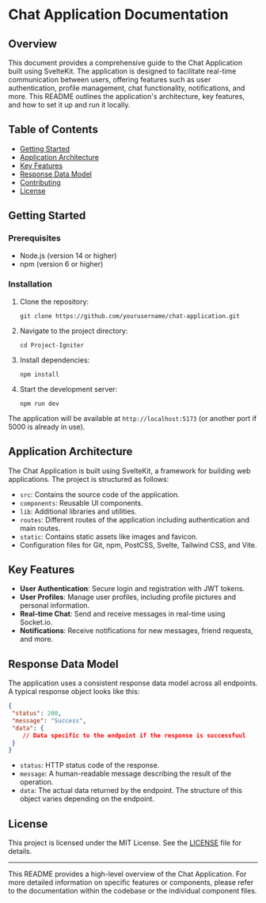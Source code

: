 # Chat Application Documentation

## Overview

This document provides a comprehensive guide to the Chat Application built using SvelteKit. The application is designed to facilitate real-time communication between users, offering features such as user authentication, profile management, chat functionality, notifications, and more. This README outlines the application's architecture, key features, and how to set it up and run it locally.

## Table of Contents

- [Getting Started](#getting-started)
- [Application Architecture](#application-architecture)
- [Key Features](#key-features)
- [Response Data Model](#response-data-model)
- [Contributing](#contributing)
- [License](#license)

## Getting Started

### Prerequisites

- Node.js (version 14 or higher)
- npm (version 6 or higher)

### Installation

1. Clone the repository:
   ```
   git clone https://github.com/yourusername/chat-application.git
   ```
2. Navigate to the project directory:
   ```
   cd Project-Igniter
   ```
3. Install dependencies:
   ```
   npm install
   ```
4. Start the development server:
   ```
   npm run dev
   ```

The application will be available at `http://localhost:5173` (or another port if 5000 is already in use).

## Application Architecture

The Chat Application is built using SvelteKit, a framework for building web applications. The project is structured as follows:

- `src`: Contains the source code of the application.
 - `components`: Reusable UI components.
 - `lib`: Additional libraries and utilities.
 - `routes`: Different routes of the application including authentication and main routes.
- `static`: Contains static assets like images and favicon.
- Configuration files for Git, npm, PostCSS, Svelte, Tailwind CSS, and Vite.

## Key Features

- **User Authentication**: Secure login and registration with JWT tokens.
- **User Profiles**: Manage user profiles, including profile pictures and personal information.
- **Real-time Chat**: Send and receive messages in real-time using Socket.io.
- **Notifications**: Receive notifications for new messages, friend requests, and more.

## Response Data Model

The application uses a consistent response data model across all endpoints. A typical response object looks like this:

```json
{
 "status": 200,
 "message": "Success",
 "data": {
    // Data specific to the endpoint if the response is successfuul
 }
}
```

- `status`: HTTP status code of the response.
- `message`: A human-readable message describing the result of the operation.
- `data`: The actual data returned by the endpoint. The structure of this object varies depending on the endpoint.

## License

This project is licensed under the MIT License. See the [LICENSE](LICENSE) file for details.

---

This README provides a high-level overview of the Chat Application. For more detailed information on specific features or components, please refer to the documentation within the codebase or the individual component files.
